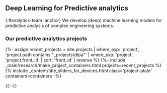 ## Deep Learning for Predictive analytics
{:#analytics-team .anchor}
We develop (deep) machine learning models for predictive analysis of complex engineering systems.

### Our predictive analytics projects
{%- assign recent_projects = site.projects | where_exp: 'project', 'project.path contains "_projects/dlpa"' | where_exp: 'project', 'project.front_id' | sort: 'front_id' | reverse  %}
{%- include _main/research/make_project_containers.html projects=recent_projects %}
{% include _content/title_sliders_for_devices.html class='project-plate' containers=containers -%}

{{--}}
